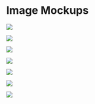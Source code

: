 # Image Mockups

![](../.gitbook/assets/image%20%2812%29.png)

![](../.gitbook/assets/image%20%2813%29.png)

![](../.gitbook/assets/image%20%284%29.png)

![](../.gitbook/assets/image%20%2821%29.png)

![](../.gitbook/assets/image%20%2817%29.png)

![](../.gitbook/assets/image%20%2819%29.png)

![](../.gitbook/assets/image%20%2816%29.png)



